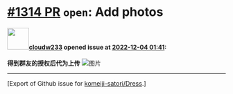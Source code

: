 # [\#1314 PR](https://github.com/komeiji-satori/Dress/pull/1314) `open`: Add photos

#### <img src="https://avatars.githubusercontent.com/u/86039582?v=4" width="50">[cloudw233](https://github.com/cloudw233) opened issue at [2022-12-04 01:41](https://github.com/komeiji-satori/Dress/pull/1314):

**得到群友的授权后代为上传**
![图片](https://user-images.githubusercontent.com/86039582/205469872-b18ea711-72fa-4545-a935-5e99588de7ab.png)





-------------------------------------------------------------------------------



[Export of Github issue for [komeiji-satori/Dress](https://github.com/komeiji-satori/Dress).]
